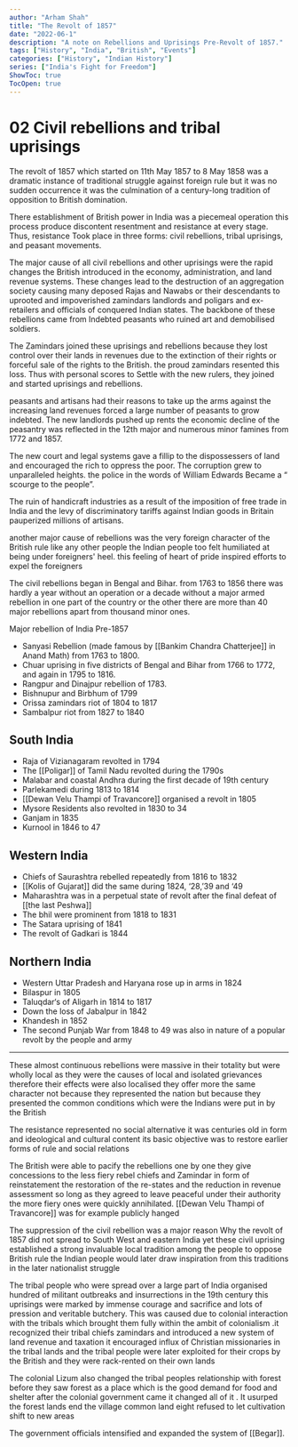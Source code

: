 ```yaml
---
author: "Arham Shah"
title: "The Revolt of 1857"
date: "2022-06-1"
description: "A note on Rebellions and Uprisings Pre-Revolt of 1857."
tags: ["History", "India", "British", "Events"]
categories: ["History", "Indian History"]
series: ["India's Fight for Freedom"]
ShowToc: true
TocOpen: true
---
```


# 02 Civil rebellions and tribal uprisings
The revolt of 1857 which started on 11th May 1857 to 8 May 1858 was a dramatic instance of traditional struggle against foreign rule but it was no sudden occurrence it was the culmination of a century-long tradition of opposition to British domination.

There establishment of British power in India was a piecemeal operation this process produce discontent resentment and resistance at every stage. Thus, resistance Took place in three forms: civil rebellions, tribal uprisings, and peasant movements.

The major cause of all civil rebellions and other uprisings were the rapid changes the British introduced in the economy, administration, and land revenue systems. These changes lead to the destruction of an aggregation society causing many deposed Rajas and Nawabs or their descendants to uprooted and impoverished zamindars landlords and poligars and ex-retailers and officials of conquered Indian states. The backbone of these rebellions came from Indebted peasants who ruined art and demobilised soldiers.

The Zamindars joined these uprisings and rebellions because they lost control over their lands in revenues due to the extinction of their rights or forceful sale of the rights to the British. the proud zamindars resented this loss. Thus with personal scores to Settle with the new rulers, they joined and started uprisings and rebellions.

peasants and artisans had their reasons to take up the arms against the increasing land revenues forced a large number of peasants to grow indebted. The new landlords pushed up rents the economic decline of the peasantry was reflected in the 12th major and numerous minor famines from 1772 and 1857.

The new court and legal systems gave a fillip to the dispossessers of land and encouraged the rich to oppress the poor. The corruption grew to unparalleled heights. the police in the words of William Edwards Became a “ scourge to the people”.

The ruin of handicraft industries as a result of the imposition of free trade in India and the levy of discriminatory tariffs against Indian goods in Britain pauperized millions of artisans.

another major cause of rebellions was the very foreign character of the British rule like any other people the Indian people too felt humiliated at being under foreigners' heel. this feeling of heart of pride inspired efforts to expel the foreigners

The civil rebellions began in Bengal and Bihar. from 1763 to 1856 there was hardly a year without an operation or a decade without a major armed rebellion in one part of the country or the other there are more than 40 major rebellions apart from thousand minor ones.

Major rebellion of India Pre-1857

* Sanyasi Rebellion (made famous by [[Bankim Chandra Chatterjee]] in Anand Math) from 1763 to 1800.
* Chuar uprising in five districts of Bengal and Bihar from 1766 to 1772, and again in 1795 to 1816.
* Rangpur and Dinajpur rebellion of 1783.
* Bishnupur and Birbhum of 1799
* Orissa zamindars riot of 1804 to 1817
* Sambalpur riot from 1827 to 1840
## South India
* Raja of Vizianagaram revolted in 1794
* The [[Poligar]] of Tamil Nadu revolted during the 1790s
* Malabar and coastal Andhra during the first decade of 19th century
* Parlekamedi during 1813 to 1814
* [[Dewan Velu Thampi of Travancore]] organised a revolt in 1805
* Mysore Residents also revolted in 1830 to 34
* Ganjam in 1835
* Kurnool in 1846 to 47
## Western India
* Chiefs of Saurashtra rebelled repeatedly from 1816 to 1832
* [[Kolis of Gujarat]] did the same during 1824, ‘28,’39 and ‘49
* Maharashtra was in a perpetual state of revolt after the final defeat of [[the last Peshwa]]
* The bhil were prominent from 1818 to 1831
* The Satara uprising of 1841
* The revolt of Gadkari is 1844
## Northern India
* Western Uttar Pradesh and Haryana rose up in arms in 1824
* Bilaspur in 1805
* Taluqdar‘s of Aligarh in 1814 to 1817
* Down the loss of Jabalpur in 1842
* Khandesh in 1852
* The second Punjab War from 1848 to 49 was also in nature of a popular revolt by the people and army
- - - -
These almost continuous rebellions were massive in their totality but were wholly local as they were the causes of local and isolated grievances therefore their effects were also localised they offer more the same character not because they represented the nation but because they presented the common conditions which were the Indians were put in by the British

The resistance represented no social alternative it was centuries old in form and ideological and cultural content its basic objective was to restore earlier forms of rule and social relations

The British were able to pacify the rebellions one by one they give concessions to the less fiery rebel chiefs and Zamindar in form of reinstatement the restoration of the re-states and the reduction in revenue assessment so long as they agreed to leave peaceful under their authority the more fiery ones were quickly annihilated. [[Dewan Velu Thampi of Travancore]] was for example publicly hanged

The suppression of the civil rebellion was a major reason Why the revolt of 1857 did not spread to South West and eastern India yet these civil uprising established a strong invaluable local tradition among the people to oppose British rule the Indian people would later draw inspiration from this traditions in the later nationalist struggle

The tribal people who were spread over a large part of India organised hundred of militant outbreaks and insurrections in the 19th century this uprisings were marked by immense courage and sacrifice and lots of pression and veritable butchery. This was caused due to colonial interaction with the tribals which brought them fully within the ambit of colonialism .it recognized their tribal chiefs zamindars and introduced a new system of land revenue and taxation it encouraged influx of Christian missionaries in the tribal lands and the tribal people were later exploited for their crops by the British and they were rack-rented on their own lands

The colonial Lizum also changed the tribal peoples relationship with forest before they saw forest as a place which is the good demand for food and shelter after the colonial government came it changed all of it . It usurped the forest lands end the village common land eight refused to let cultivation shift to new areas

The government officials intensified and expanded the system of [[Begar]].
